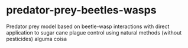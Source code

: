 # predator-prey-beetles-wasps
Predator prey model based on beetle-wasp interactions with direct application to sugar cane plague control using natural methods (without pesticides)
alguma coisa
